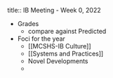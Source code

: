 title:: IB Meeting - Week 0, 2022

- Grades
	- compare against Predicted
- Foci for the year
	- [[MCSHS-IB Culture]]
	- [[Systems and Practices]]
	- Novel Developments
	-